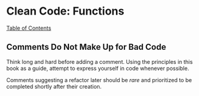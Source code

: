 # Clean Code: Functions

[Table of Contents](../CLEAN-CODE.md)

## Comments Do Not Make Up for Bad Code

Think long and hard before adding a comment. Using the principles in this book as a guide, attempt
to express yourself in code whenever possible.

Comments suggesting a refactor later should be _rare_ and prioritized to be completed shortly
after their creation.
